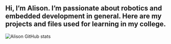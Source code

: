 ## Hi, I’m Alison. I’m passionate about robotics and embedded development in general. Here are my projects and files used for learning in my college.

![Alison GitHub stats](https://github-readme-stats.vercel.app/api?username=AlisonTristao&show_icons=true)

<!--
**AlisonTristao/AlisonTristao** is a ✨ _special_ ✨ repository because its `README.md` (this file) appears on your GitHub profile.

Here are some ideas to get you started:

- 🔭 I’m currently working on ...
- 🌱 I’m currently learning ...
- 👯 I’m looking to collaborate on ...
- 🤔 I’m looking for help with ...
- 💬 Ask me about ...
- 📫 How to reach me: ...
- 😄 Pronouns: ...
- ⚡ Fun fact: ...
-->
